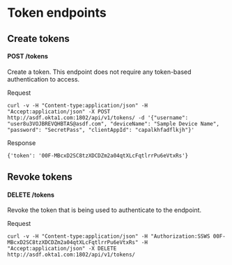 # Token endpoints

## Create tokens

#### POST /tokens

Create a token.  This endpoint does not require any token-based authentication to access.

Request

    curl -v -H "Content-type:application/json" -H "Accept:application/json" -X POST http://asdf.okta1.com:1802/api/v1/tokens/ -d '{"username": "user8u3VOJBREVQHBTAS@asdf.com", "deviceName": "Sample Device Name", "password": "SecretPass", "clientAppId": "capalkhfadflkjh"}'

Response

    {'token': '00F-MBcxD2SC8tzXDCDZm2a04qtXLcFqtlrrPu6eVtxRs'}

## Revoke tokens

#### DELETE /tokens

Revoke the token that is being used to authenticate to the endpoint.

Request

    curl -v -H "Content-type:application/json" -H "Authorization:SSWS 00F-MBcxD2SC8tzXDCDZm2a04qtXLcFqtlrrPu6eVtxRs" -H "Accept:application/json" -X DELETE http://asdf.okta1.com:1802/api/v1/tokens/



